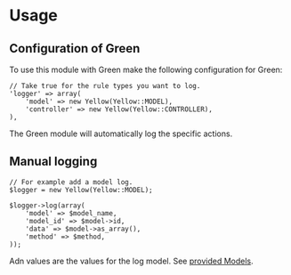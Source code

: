 # Usage

## Configuration of Green

To use this module with Green make the following configuration for Green:

	// Take true for the rule types you want to log.
	'logger' => array(
		'model' => new Yellow(Yellow::MODEL),
		'controller' => new Yellow(Yellow::CONTROLLER),
	),
	
The Green module will automatically log the specific actions.

## Manual logging

	// For example add a model log.
	$logger = new Yellow(Yellow::MODEL);
	
	$logger->log(array(
		'model' => $model_name,
		'model_id' => $model->id,
		'data' => $model->as_array(),
		'method' => $method,
	));

Adn values are the values for the log model. See [provided Models](models).
